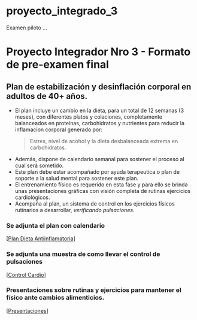 # proyecto_integrado_3
Examen piloto ... 
# Proyecto Integrador Nro 3 - Formato de pre-examen final

## Plan de estabilización y desinflación corporal en adultos de 40+ años.

* El plan incluye un cambio en la dieta, para un total de 12 semanas (3 meses), con diferentes platos y colaciones, completamente balanceados en proteínas, carbohidratos y nutrientes para reducir la inflamacion corporal generado por:
  > Estres, nivel de acohol y la dieta desbalanceada extrema en carbohidratos.
* Además, dispone de calendario semanal para sostener el proceso al cual será sometido.
* Este plan debe estar acompañado por ayuda terapeutica o plan de soporte a la salud mental para sostener este plan.
* El entrenamiento físico es requerido en esta fase y para ello se brinda unas presentaciones gráficas con visión completa de rutinas ejercicios cardiológicos.
* Acompaña al plan, un sistema de control en los ejercicios físicos rutinarios a desarrollar, _verificando pulsaciones_.

### Se adjunta el plan  con calendario
[[Plan Dieta Antiinflamatoria](https://docs.google.com/document/d/1nH3mUeosiFFJw9TA8kbza00lrord6EFD8rJZtu6-lSg/edit?usp=sharing)]

### Se adjunta una muestra de como llevar el control de pulsaciones
[[Control Cardio](https://docs.google.com/spreadsheets/d/14WbL7-VL_FOw28LIfsoGs3NeWhT_tEUF8vUFKTV0xXM/edit?usp=sharing)]

### Presentaciones sobre rutinas y ejercicios para mantener el físico ante cambios alimenticios.
[[Presentaciones](https://app.presentations.ai/view/ZyYZfy)] 
